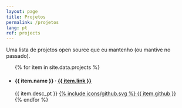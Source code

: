 ```yaml
---
layout: page
title: Projetos
permalink: /projetos
lang: pt
ref: projects
---
```


Uma lista de projetos open source que eu mantenho (ou mantive no passado).

<ul class="projects-list">
{% for item in site.data.projects %}
    <li>
        <div>
            <h4>{{ item.name }} &middot; <a href="{{ item.link }}" target="_blank" rel="noopener noreferrer">{{ item.link }}</a></h4>
            <span>{{ item.desc_pt }}</span>
            <a class="github" href="{{ item.github }}" target="_blank" rel="noopener noreferrer">{% include icons/github.svg %} {{ item.github }}</a>
        </div>
    </li>
{% endfor %}
</ul>